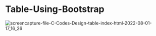 # Table-Using-Bootstrap

![screencapture-file-C-Codes-Design-table-index-html-2022-08-01-17_16_26](https://user-images.githubusercontent.com/109667599/182141399-29465da5-1474-46e0-93e3-4429ce2dc38f.png)
